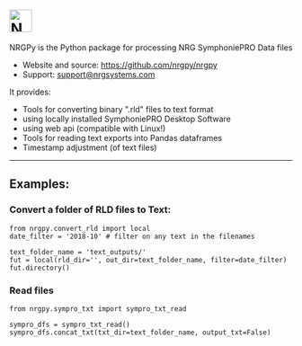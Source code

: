 # <img alt="NRGPy" src="https://www.nrgsystems.com/mysite/images/logo.png?v=3" height="40">

NRGPy is the Python package for processing NRG SymphoniePRO Data files

- Website and source: https://github.com/nrgpy/nrgpy
- Support: support@nrgsystems.com

It provides:

- Tools for converting binary ".rld" files to text format
 - using locally installed SymphoniePRO Desktop Software
 - using web api (compatible with Linux!)
- Tools for reading text exports into Pandas dataframes
- Timestamp adjustment (of text files)

***
## Examples:

### Convert a folder of RLD files to Text:
    from nrgpy.convert_rld import local
    date_filter = '2018-10' # filter on any text in the filenames

    text_folder_name = 'text_outputs/'
    fut = local(rld_dir='', out_dir=text_folder_name, filter=date_filter)
    fut.directory()


### Read files
    from nrgpy.sympro_txt import sympro_txt_read

    sympro_dfs = sympro_txt_read()
    sympro_dfs.concat_txt(txt_dir=text_folder_name, output_txt=False)
